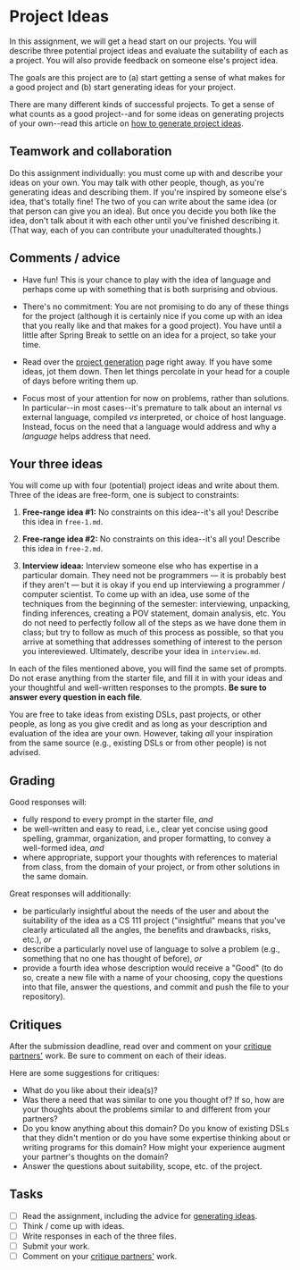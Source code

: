 [teams]: https://github.com/hmc-cs111-spring2023/project-ideas/wiki/Peer-review
[projectgen]: https://github.com/hmc-cs111-spring2023/project-ideas/wiki/Project-generation

# Project Ideas

In this assignment, we will get a head start on our projects. You will describe three
potential project ideas and evaluate the suitability of each as a project.
You will also provide feedback on someone else's project idea.

The goals are this project are to (a) start getting a sense of what makes for a
good project and (b) start generating ideas for your project.

There are many different kinds of successful projects. To get a sense of what
counts as a good project--and for some ideas on generating projects of your
own--read this article on [how to generate project ideas][projectgen].

## Teamwork and collaboration

Do this assignment individually: you must come up with and describe your ideas
on your own. You may talk with other people, though, as you're generating ideas
and describing them. If you're inspired by someone else's idea, that's totally
fine! The two of you can write about the same idea (or that person can give you
an idea). But once you decide you both like the idea, don't talk about it with
each other until you've finished describing it. (That way, each of you can
contribute your unadulterated thoughts.)

## Comments / advice

- Have fun! This is your chance to play with the idea of language and perhaps
  come up with something that is both surprising and obvious.

- There's no commitment: You are not promising to do any of these things for
  the project (although it is certainly nice if you come up with an idea that
  you really like and that makes for a good project). You have until a little after
  Spring Break to settle on an idea for a project, so take your time.

- Read over the [project generation][projectgen] page right away. If you
  have some ideas, jot them down. Then let things percolate in your head for a
  couple of days before writing them up.

- Focus most of your attention for now on problems, rather than solutions. In
  particular--in most cases--it's premature to talk about an internal _vs_
  external language, compiled _vs_ interpreted, or choice of host language.
  Instead, focus on the need that a language would address and why a _language_
  helps address that need.

## Your three ideas

You will come up with four (potential) project ideas and write about them. Three
of the ideas are free-form, one is subject to constraints:

1.  **Free-range idea #1:** No constraints on this idea--it's all you!
    Describe this idea in `free-1.md`.

1.  **Free-range idea #2:** No constraints on this idea--it's all you!
    Describe this idea in `free-2.md`.

1.  **Interview ideaa:** Interview someone else who has expertise in a particular domain.
    They need not be programmers — it is probably best if they aren't — but it is okay if
    you end up interviewing a programmer / computer scientist. To come up with an idea, use
    some of the techniques from the beginning of the semester: interviewing, unpacking,
    finding inferences, creating a POV statement, domain analysis, etc. You do not need to
    perfectly follow all of the steps as we have done them in class; but try to follow as
    much of this process as possible, so that you arrive at something that addresses
    something of interest to the person you intereviewed. Ultimately, describe your idea in
    `interview.md`.

In each of the files mentioned above, you will find the same set of prompts.
Do not erase anything from the starter file, and fill it in with your ideas and
your thoughtful and well-written responses to the prompts. **Be sure to answer
every question in each file**.

You are free to take ideas from existing DSLs, past projects, or other
people, as long as you give credit and as long as your description and
evaluation of the idea are your own. However, taking _all_ your inspiration from
the same source (e.g., existing DSLs or from other people) is not advised.

## Grading

Good responses will:

- fully respond to every prompt in the starter file, _and_
- be well-written and easy to read, i.e., clear yet concise using good
  spelling, grammar, organization, and proper formatting, to convey a
  well-formed idea, _and_
- where appropriate, support your thoughts with references to material from
  class, from the domain of your project, or from other solutions in the same
  domain.

Great responses will additionally:

- be particularly insightful about the needs of the user and about the
  suitability of the idea as a CS 111 project ("insightful" means that you've
  clearly articulated all the angles, the benefits and drawbacks, risks, etc.),
  _or_
- describe a particularly novel use of language to solve a problem (e.g.,
  something that no one has thought of before), _or_
- provide a fourth idea whose description would receive a "Good" (to do so, create
  a new file with a name of your choosing, copy the questions into that file,
  answer the questions, and commit and push the file to your repository).

## Critiques

After the submission deadline, read over and comment on your
[critique partners'][teams] work. Be sure to comment on each of their ideas.

Here are some suggestions for critiques:

- What do you like about their idea(s)?
- Was there a need that was similar to one you thought of? If so, how are
  your thoughts about the problems similar to and different from your partners?
- Do you know anything about this domain? Do you know of existing DSLs that
  they didn't mention or do you have some expertise thinking about or writing
  programs for this domain? How might your experience augment your partner's
  thoughts on the domain?
- Answer the questions about suitability, scope, etc. of the project.

## Tasks

- [ ] Read the assignment, including the advice for
      [generating ideas][projectgen].
- [ ] Think / come up with ideas.
- [ ] Write responses in each of the three files.
- [ ] Submit your work.
- [ ] Comment on your [critique partners'][teams] work.
